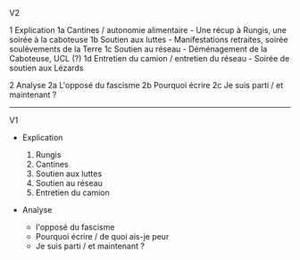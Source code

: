 
V2

1 Explication
  1a Cantines / autonomie alimentaire - Une récup à Rungis, une soirée à la caboteuse
  1b Soutien aux luttes - Manifestations retraites, soirée soulèvements de la Terre
  1c Soutien au réseau - Déménagement de la Caboteuse, UCL (?)
  1d Entretien du camion / entretien du réseau - Soirée de soutien aux Lézards

2 Analyse
  2a L'opposé du fascisme
  2b Pourquoi écrire
  2c Je suis parti / et maintenant ?


-------------------------

V1

- Explication
  1. Rungis
  2. Cantines
  3. Soutien aux luttes
  4. Soutien au réseau
  5. Entretien du camion

- Analyse
  - l'opposé du fascisme
  - Pourquoi écrire / de quoi ais-je peur
  - Je suis parti / et maintenant ?
